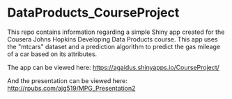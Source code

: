 # DataProducts_CourseProject
This repo contains information regarding a simple Shiny app created for the Cousera Johns Hopkins Developing Data Products course. This app uses the "mtcars" dataset and a prediction algorithm to predict the gas mileage of a car based on its attributes. 

The app can be viewed here: https://agaidus.shinyapps.io/CourseProject/

And the presentation can be viewed here: http://rpubs.com/ajg519/MPG_Presentation2
